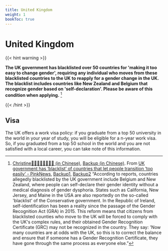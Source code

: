 ```yaml
---
title: United Kingdom
weight: 1
bookToc: true
---
```


# United Kingdom

{{< hint warning >}}

**The UK government has blacklisted over 50 countries for 'making it too easy to change gender', requiring any individual who moves from these blacklisted countries to the UK to reapply for a gender change in the UK. The blacklist includes countries like New Zealand and Belgium that recognize gender based on 'self-declaration'. Please be aware of this condition when applying.** [^1]

{{< /hint >}}

## Visa

The UK offers a work visa policy: if you graduate from a top 50 university in the world in your year of study, you will be eligible for a n-year work visa. So, if you graduated from a top 50 school in the world and you are not satisfied with a local career, you can take note of this information.

[^1]: [Christine🏳️‍⚧️🏳️‍🌈🇭🇰🇳🇱 (in Chinese)](https://twitter.com/christine_ctw/status/1731805527103939051), [Backup (in Chinese)](http://archive.today/2023.12.06-141008/https://twitter.com/christine_ctw/status/1731805527103939051). From [UK government has ‘blacklist’ of countries that let people transition ‘too easily’ - PinkNews](https://www.thepinknews.com/2023/12/04/uk-government-has-blacklist-of-countries-that-let-people-transition-too-easily/), [Backup1](http://archive.today/2023.12.05-115122/https://www.thepinknews.com/2023/12/04/uk-government-has-blacklist-of-countries-that-let-people-transition-too-easily/), [Backup2](https://web.archive.org/web/20231206141423/https://www.thepinknews.com/2023/12/04/uk-government-has-blacklist-of-countries-that-let-people-transition-too-easily/) “According to reports, countries allegedly blacklisted by the UK government include Belgium and New Zealand, where people can self-declare their gender identity without a medical diagnosis of gender dysphoria. States such as California, New Jersey, and Maine in the USA are also reportedly on the so-called 'blacklist' of the Conservative government. In the Republic of Ireland, self-identification has been a reality since the passage of the Gender Recognition Act (GRA) in 2015. This reform means that citizens from blacklisted counties who move to the UK will be forced to comply with the UK's complex rules, and their obtained Gender Recognition Certificate (GRC) may not be recognized in the country. They say: 'Now many countries are at odds with the UK, so this is to correct the balance and ensure that if someone has a Gender Recognition Certificate, they have gone through the same process as everyone else.”